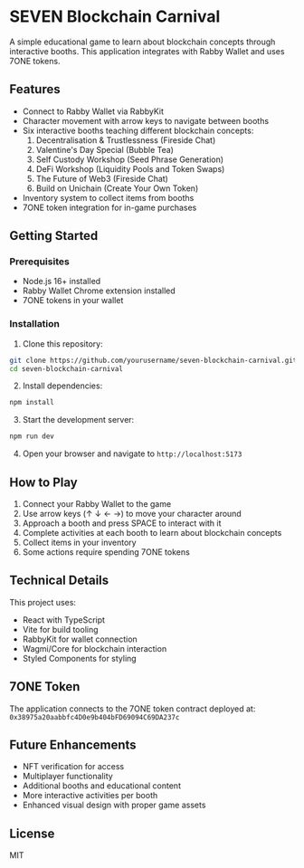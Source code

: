 # SEVEN Blockchain Carnival

A simple educational game to learn about blockchain concepts through interactive booths. This application integrates with Rabby Wallet and uses 7ONE tokens.

## Features

- Connect to Rabby Wallet via RabbyKit
- Character movement with arrow keys to navigate between booths
- Six interactive booths teaching different blockchain concepts:
  1. Decentralisation & Trustlessness (Fireside Chat)
  2. Valentine's Day Special (Bubble Tea)
  3. Self Custody Workshop (Seed Phrase Generation)
  4. DeFi Workshop (Liquidity Pools and Token Swaps)
  5. The Future of Web3 (Fireside Chat)
  6. Build on Unichain (Create Your Own Token)
- Inventory system to collect items from booths
- 7ONE token integration for in-game purchases

## Getting Started

### Prerequisites

- Node.js 16+ installed
- Rabby Wallet Chrome extension installed
- 7ONE tokens in your wallet

### Installation

1. Clone this repository:
```sh
git clone https://github.com/yourusername/seven-blockchain-carnival.git
cd seven-blockchain-carnival
```

2. Install dependencies:
```sh
npm install
```

3. Start the development server:
```sh
npm run dev
```

4. Open your browser and navigate to `http://localhost:5173`

## How to Play

1. Connect your Rabby Wallet to the game
2. Use arrow keys (↑ ↓ ← →) to move your character around
3. Approach a booth and press SPACE to interact with it
4. Complete activities at each booth to learn about blockchain concepts
5. Collect items in your inventory
6. Some actions require spending 7ONE tokens

## Technical Details

This project uses:
- React with TypeScript
- Vite for build tooling
- RabbyKit for wallet connection
- Wagmi/Core for blockchain interaction
- Styled Components for styling

## 7ONE Token

The application connects to the 7ONE token contract deployed at:
`0x38975a20aabbfc4D0e9b404bFD69094C69DA237c`

## Future Enhancements

- NFT verification for access
- Multiplayer functionality
- Additional booths and educational content
- More interactive activities per booth
- Enhanced visual design with proper game assets

## License

MIT